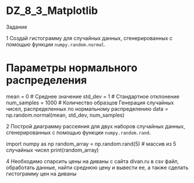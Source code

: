 # DZ_8_3_Matplotlib
 Задание

1 Создай гистограмму для случайных данных, сгенерированных с 
 помощью функции `numpy.random.normal`.
# Параметры нормального распределения

mean = 0 # Среднее значение
std_dev = 1 # Стандартное отклонение
num_samples = 1000 # Количество образцов
Генерация случайных чисел, распределенных по нормальному распределению
data = np.random.normal(mean, std_dev, num_samples)

2 Построй диаграмму рассеяния для двух наборов случайных данных,
 сгенерированных с помощью функции `numpy.random.rand`.

import numpy as np
random_array = np.random.rand(5) # массив из 5 случайных чисел
print(random_array)

4 Необходимо спарсить цены на диваны с сайта divan.ru в csv файл, обработать данные,
 найти среднюю цену и вывести ее, а также сделать гистограмму цен на диваны


